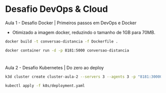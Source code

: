 # Desafio DevOps & Cloud

Aula 1 - Desafio Docker | Primeiros passos em DevOps e Docker <br>
- Otimizado a imagem docker, reduzindo o tamanho de 1GB para 70MB.
```bash
docker build -t conversao-distancia -f Dockerfile .

docker container run -d -p 8181:5000 conversao-distancia
```

#

Aula 2 - Desafio Kubernetes | Do zero ao deploy
```bash
k3d cluster create cluster-aula-2 --servers 3 --agents 3 -p "8181:30000@loadbalancer"

kubectl apply -f k8s/deployment.yaml

```
